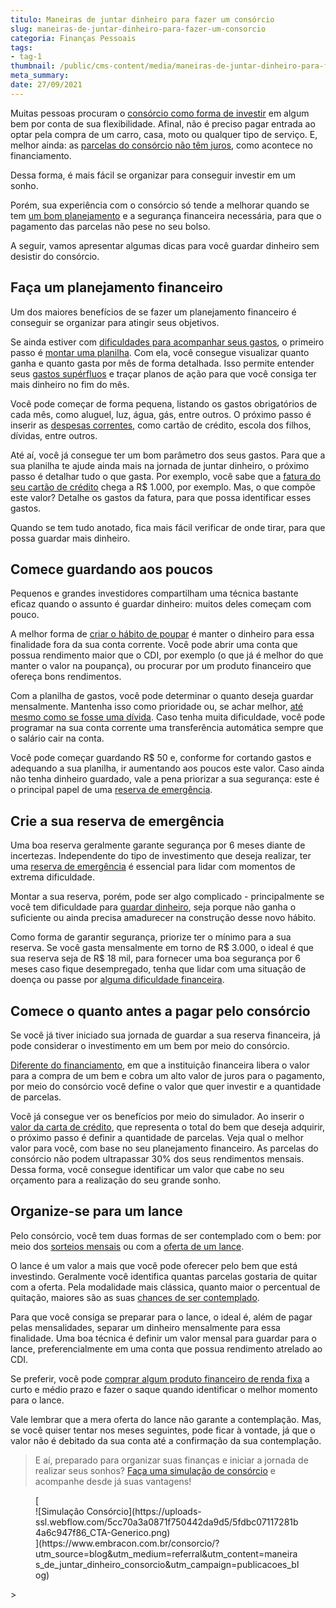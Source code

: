 ```yaml
---
titulo: Maneiras de juntar dinheiro para fazer um consórcio
slug: maneiras-de-juntar-dinheiro-para-fazer-um-consorcio
categoria: Finanças Pessoais
tags:
- tag-1
thumbnail: /public/cms-content/media/maneiras-de-juntar-dinheiro-para-fazer-um-consorcio.jpg
meta_summary: 
date: 27/09/2021
---
```

Muitas pessoas procuram o [consórcio como forma de investir](https://www.embracon.com.br/blog/8-motivos-que-comprovam-que-consorcio-e-investimento) em algum bem por conta de sua flexibilidade. Afinal, não é preciso pagar entrada ao optar pela compra de um carro, casa, moto ou qualquer tipo de serviço. E, melhor ainda: as [parcelas do consórcio não têm juros](https://www.embracon.com.br/blog/parcela-de-consorcio-tem-juros), como acontece no financiamento.

Dessa forma, é mais fácil se organizar para conseguir investir em um sonho.

Porém, sua experiência com o consórcio só tende a melhorar quando se tem [um bom planejamento](https://www.embracon.com.br/blog/planejamento-financeiro-um-guia-para-as-financas-nao-sairem-de-controle) e a segurança financeira necessária, para que o pagamento das parcelas não pese no seu bolso.

A seguir, vamos apresentar algumas dicas para você guardar dinheiro sem desistir do consórcio.

Faça um planejamento financeiro
-------------------------------

Um dos maiores benefícios de se fazer um planejamento financeiro é conseguir se organizar para atingir seus objetivos.

Se ainda estiver com [dificuldades para acompanhar seus gastos](https://www.embracon.com.br/blog/gastos-superfluos-e-essenciais-saiba-diferenciar), o primeiro passo é [montar uma planilha](https://www.embracon.com.br/blog/como-criar-uma-planilha-de-planejamento-financeiro). Com ela, você consegue visualizar quanto ganha e quanto gasta por mês de forma detalhada. Isso permite entender seus [gastos supérfluos](https://www.embracon.com.br/blog/quais-sao-as-despesas-superfluas-que-podem-ser-cortadas-do-dia-a-dia) e traçar planos de ação para que você consiga ter mais dinheiro no fim do mês.

Você pode começar de forma pequena, listando os gastos obrigatórios de cada mês, como aluguel, luz, água, gás, entre outros. O próximo passo é inserir as [despesas correntes](https://www.embracon.com.br/blog/como-economizar-nas-contas-de-casa-em-tempos-de-crise-economica), como cartão de crédito, escola dos filhos, dívidas, entre outros.

Até aí, você já consegue ter um bom parâmetro dos seus gastos. Para que a sua planilha te ajude ainda mais na jornada de juntar dinheiro, o próximo passo é detalhar tudo o que gasta. Por exemplo, você sabe que a [fatura do seu cartão de crédito](https://www.embracon.com.br/blog/divida-de-cartao-de-credito-como-sair-dela-e-nao-entrar-mais) chega a R$ 1.000, por exemplo. Mas, o que compõe este valor? Detalhe os gastos da fatura, para que possa identificar esses gastos.

Quando se tem tudo anotado, fica mais fácil verificar de onde tirar, para que possa guardar mais dinheiro.

Comece guardando aos poucos
---------------------------

Pequenos e grandes investidores compartilham uma técnica bastante eficaz quando o assunto é guardar dinheiro: muitos deles começam com pouco.

A melhor forma de [criar o hábito de poupar](https://www.embracon.com.br/blog/poupar-dinheiro-com-o-consorcio-e-possivel-sim) é manter o dinheiro para essa finalidade fora da sua conta corrente. Você pode abrir uma conta que possua rendimento maior que o CDI, por exemplo (o que já é melhor do que manter o valor na poupança), ou procurar por um produto financeiro que ofereça bons rendimentos.

Com a planilha de gastos, você pode determinar o quanto deseja guardar mensalmente. Mantenha isso como prioridade ou, se achar melhor, [até mesmo como se fosse uma dívida](https://www.embracon.com.br/blog/como-sair-do-vermelho-em-2019). Caso tenha muita dificuldade, você pode programar na sua conta corrente uma transferência automática sempre que o salário cair na conta.

Você pode começar guardando R$ 50 e, conforme for cortando gastos e adequando a sua planilha, ir aumentando aos poucos este valor. Caso ainda não tenha dinheiro guardado, vale a pena priorizar a sua segurança: este é o principal papel de uma [reserva de emergência](https://www.embracon.com.br/blog/reserva-financeira-como-preparar-a-sua).

Crie a sua reserva de emergência
--------------------------------

Uma boa reserva geralmente garante segurança por 6 meses diante de incertezas. Independente do tipo de investimento que deseja realizar, ter uma [reserva de emergência](https://www.embracon.com.br/blog/como-fazer-uma-reserva-de-emergencia) é essencial para lidar com momentos de extrema dificuldade.

Montar a sua reserva, porém, pode ser algo complicado - principalmente se você tem dificuldade para [guardar dinheiro](https://www.embracon.com.br/blog/afinal-quais-sao-as-diferencas-entre-poupar-economizar-e-investir), seja porque não ganha o suficiente ou ainda precisa amadurecer na construção desse novo hábito.

Como forma de garantir segurança, priorize ter o mínimo para a sua reserva. Se você gasta mensalmente em torno de R$ 3.000, o ideal é que sua reserva seja de R$ 18 mil, para fornecer uma boa segurança por 6 meses caso fique desempregado, tenha que lidar com uma situação de doença ou passe por [alguma dificuldade financeira](https://www.embracon.com.br/blog/perda-de-renda-como-lidar).

Comece o quanto antes a pagar pelo consórcio
--------------------------------------------

Se você já tiver iniciado sua jornada de guardar a sua reserva financeira, já pode considerar o investimento em um bem por meio do consórcio.

[Diferente do financiamento](https://www.embracon.com.br/blog/entenda-quais-sao-as-6-maiores-desvantagens-do-financiamento), em que a instituição financeira libera o valor para a compra de um bem e cobra um alto valor de juros para o pagamento, por meio do consórcio você define o valor que quer investir e a quantidade de parcelas.

Você já consegue ver os benefícios por meio do simulador. Ao inserir o [valor da carta de crédito](https://www.embracon.com.br/blog/tudo-o-que-voce-precisa-saber-sobre-a-carta-de-credito-de-consorcios), que representa o total do bem que deseja adquirir, o próximo passo é definir a quantidade de parcelas. Veja qual o melhor valor para você, com base no seu planejamento financeiro. As parcelas do consórcio não podem ultrapassar 30% dos seus rendimentos mensais. Dessa forma, você consegue identificar um valor que cabe no seu orçamento para a realização do seu grande sonho.

Organize-se para um lance
-------------------------

Pelo consórcio, você tem duas formas de ser contemplado com o bem: por meio dos [sorteios mensais](https://www.embracon.com.br/blog/assembleia-de-consorcio-como-funciona) ou com a [oferta de um lance](https://www.embracon.com.br/blog/como-funcionam-os-tipos-de-lances-no-consorcio).

O lance é um valor a mais que você pode oferecer pelo bem que está investindo. Geralmente você identifica quantas parcelas gostaria de quitar com a oferta. Pela modalidade mais clássica, quanto maior o percentual de quitação, maiores são as suas [chances de ser contemplado](https://www.embracon.com.br/blog/saiba-como-definir-o-valor-de-lance-para-ser-contemplado-mais-rapido).

Para que você consiga se preparar para o lance, o ideal é, além de pagar pelas mensalidades, separar um dinheiro mensalmente para essa finalidade. Uma boa técnica é definir um valor mensal para guardar para o lance, preferencialmente em uma conta que possua rendimento atrelado ao CDI.

Se preferir, você pode [comprar algum produto financeiro de renda fixa](https://www.embracon.com.br/blog/diversificar-investimentos-financeiros-e-possivel) a curto e médio prazo e fazer o saque quando identificar o melhor momento para o lance.

Vale lembrar que a mera oferta do lance não garante a contemplação. Mas, se você quiser tentar nos meses seguintes, pode ficar à vontade, já que o valor não é debitado da sua conta até a confirmação da sua contemplação.

> E aí, preparado para organizar suas finanças e iniciar a jornada de realizar seus sonhos? [Faça uma simulação de consórcio](https://www.embracon.com.br/consorcio/?utm_source=blog&utm_medium=referral&utm_content=maneiras_de_juntar_dinheiro_consorcio&utm_campaign=publicacoes_blog) e acompanhe desde já suas vantagens!

<figure class="w-richtext-figure-type-image w-richtext-align-center">[<div>![Simulação Consórcio](https://uploads-ssl.webflow.com/5cc70a3a0871f750442da9d5/5fdbc07117281b4a6c947f86_CTA-Generico.png)</div>](https://www.embracon.com.br/consorcio/?utm_source=blog&utm_medium=referral&utm_content=maneiras_de_juntar_dinheiro_consorcio&utm_campaign=publicacoes_blog)</figure>> 
